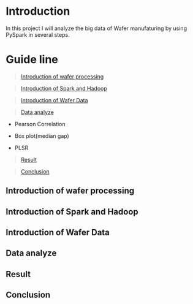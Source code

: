# Introduction
In this project I will analyze the big data of Wafer manufaturing by using PySpark in several steps.
# Guide line

> [Introduction of wafer processing](#introduction) 

> [Introduction of Spark and Hadoop](#introduction)

> [Introduction of Wafer Data](#introduction) 

> [Data analyze](#data)

   - Pearson Correlation
  
   - Box plot(median gap)
  
   - PLSR

> [Result](#result)

> [Conclusion](#conclusion)

## Introduction of wafer processing
## Introduction of Spark and Hadoop
## Introduction of Wafer Data 
## Data analyze
## Result
## Conclusion
